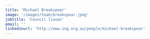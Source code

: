 ```yaml
---
title: 'Michael Breakspear'
image: '/images/team/breakspear.jpeg'
jobtitle: 'Council liason'
email: ''
linkedinurl: 'http://www.sng.org.au/people/michael-breakspear'
---
```

